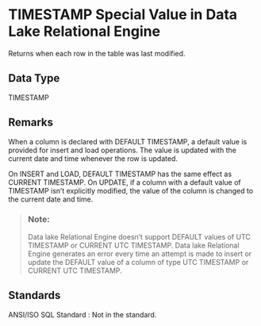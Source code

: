 <!-- loioa50c437184f210158954f0c74f409ce3 -->

# TIMESTAMP Special Value in Data Lake Relational Engine

Returns when each row in the table was last modified.



<a name="loioa50c437184f210158954f0c74f409ce3__timestamp_datatype1"/>

## Data Type

TIMESTAMP



<a name="loioa50c437184f210158954f0c74f409ce3__timestamp_remarks1"/>

## Remarks

When a column is declared with DEFAULT TIMESTAMP, a default value is provided for insert and load operations. The value is updated with the current date and time whenever the row is updated.

On INSERT and LOAD, DEFAULT TIMESTAMP has the same effect as CURRENT TIMESTAMP. On UPDATE, if a column with a default value of TIMESTAMP isn’t explicitly modified, the value of the column is changed to the current date and time.

> ### Note:  
> Data lake Relational Engine doesn’t support DEFAULT values of UTC TIMESTAMP or CURRENT UTC TIMESTAMP. Data lake Relational Engine generates an error every time an attempt is made to insert or update the DEFAULT value of a column of type UTC TIMESTAMP or CURRENT UTC TIMESTAMP.



<a name="loioa50c437184f210158954f0c74f409ce3__timestamp_standards1"/>

## Standards

 ANSI/ISO SQL Standard
 :   Not in the standard.

 